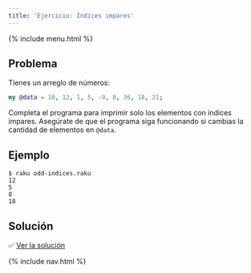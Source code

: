 ```yaml
---
title: 'Ejercicio: Índices impares'
---
```


{% include menu.html %}

## Problema

Tienes un arreglo de números:

```raku
my @data = 10, 12, 1, 5, -9, 8, 36, 18, 21;
```

Completa el programa para imprimir solo los elementos con índices impares. Asegúrate de que el programa siga funcionando si cambias la cantidad de elementos en `@data`.

## Ejemplo

```console
$ raku odd-indices.raku
12
5
8
18
```

## Solución

✅ [Ver la solución](solution)

{% include nav.html %}